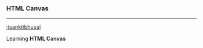 ### HTML Canvas

---

 [itsankitbhusal](https://github.com/itsankitbhusal)

Learning **HTML Canvas**

